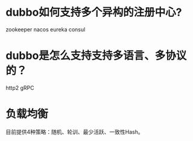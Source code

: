 # dubbo如何支持多个异构的注册中心?
zookeeper
nacos
eureka
consul

# dubbo是怎么支持支持多语言、多协议的？

http2
gRPC

# 负载均衡
目前提供4种策略：随机、轮训、最少活跃、一致性Hash。

